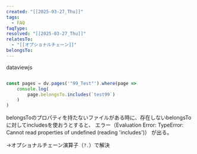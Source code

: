 ```yaml
---
created: "[[2025-03-27_Thu]]"
tags:
  - FAQ
faqType: 
resolved: "[[2025-03-27_Thu]]"
relatesTo:
  - "[[オプショナルチェーン]]"
belongsTo: 
---
```

dataviewjs
```js

const pages = dv.pages('"99_Test"').where(page => 
	console.log(
		page.belongsTo.includes(`test99`)
	)
)
```
belongsToのプロパティを持たないファイルがある時に、存在しないbelongsToに対してincludesを使おうとすると、
エラー（Evaluation Error: TypeError: Cannot read properties of undefined (reading 'includes')）
が出る。

→オプショナルチェーン演算子（`?.`）で解決

